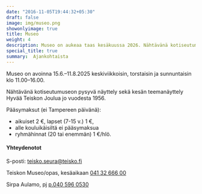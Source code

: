 ```yaml
---
date: "2016-11-05T19:44:32+05:30"
draft: false
image: img/museo.png
showonlyimage: true
title: Museo
weight: 4
description: Museo on aukeaa taas kesäkuussa 2026. Nähtävänä kotiseutumuseon pysyvä näyttely sekä kesän teemanäyttely.
special_title: true
summary:  Ajankohtaista
---
```


Museo on avoinna 15.6.–11.8.2025 keskiviikkoisin, torstaisin ja sunnuntaisin klo 11.00–16.00. 

Nähtävänä kotiseutumuseon pysyvä näyttely sekä kesän teemanäyttely Hyvää Teiskon Joulua jo vuodesta 1956.

Pääsymaksut (ei Tampereen päivänä):
- aikuiset 2 €, lapset (7-15 v.) 1 €,
- alle kouluikäisiltä ei pääsymaksua
- ryhmähinnat (20 tai enemmän) 1 €/hlö.


#### Yhteydenotot

S-posti: [teisko.seura@teisko.fi](mailto:teisko.seura@teisko.fi) 

Teiskon Museo/opas, kesäaikaan
[041 32 666 00](tel:0413266600) 

Sirpa Aulamo, pj [p.040 596 0530](tel:0405960530)
